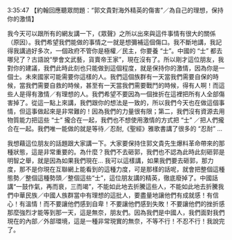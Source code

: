 3:35:47
【約翰回應聽眾問題：“郭文貴對海外精英的傷害”／為自己的理想，保持你的激情】

我今天可以跟所有的網友講一下，《眾聲》之所以出來與這件事情有很大的關係（原因）。我們希望我們能做的事情之一就是想彌補這個傷口。我不斷地講，我記得我講過好多次，一個政府不管你是極權／民主，你要養 “士”。中國的 “士” 都去哪兒了？古語說“學會文武藝，貨賣帝王家”，現在沒有了。所以剛才這位朋友，我對你的建議，我們此時此刻也只能做到這個程度，就是保持你的激情，因為你是一個士。未來國家可能需要你這樣的人。我們這個族群有一天當我們需要自保的時候，當我們需要自救的時候，甚至有一天當我們需要戰鬥的時候，得有人啊！而這些人是得有激情／有理想的人。我們希望不要因為一個挫折在這裡把所有人全部傷害掉了。從這一點上來講，我們跟你的想法是一致的，所以我們今天也在做這個事情，但這事做起來是非常難的！因為我們的力量很有限；第二，我們沒有資源去用物質能力把這些 “士” 攏合在一起，我們也不想使用激情的方式把 “士” ／把人們攏合在一起。我們唯一能做的就是等待／忍耐,《聖經》雅歌書講了很多的 “忍耐” ... 

我想藉這位朋友的話題跟大家講一下。大家要保持住郭文貴先生爆料革命帶來的那種狀態，這是非常重要的。為什麼？我們不去砸郭，我們也不認為此時此刻砸郭是明智之舉，就是因為如果我們現在... 我可以這樣講，如果我們要去砸郭，那力度，那不是你現在互聯網上能看到的這種力度，可是那樣的話呢，就會把整個這種態勢／整個這種勢頭／整個這些“士”，這位朋友講的精英，徹底廢掉了。中國話講“一鼓作氣，再而衰，三而竭”，不能如此地去折騰這些人，不能如此地去折騰我們中華民族／中國人族群當中有理想的這批人，要盡量地讓他們有成就感！有信心！有溫情！而不要讓他們感到自卑！不要讓他們感到失敗！不要讓他們的挫折感那麼強烈才能等到那一天，這是無奈，朋友們。因為我們是中國人，我們面對我們現在的內部／外部環境，這是一種非常現實的無奈，不等不行！不忍不行！我說完了。